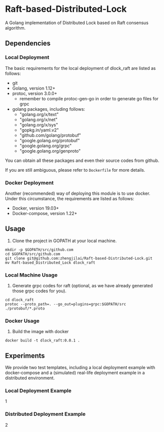 # Raft-based-Distributed-Lock
A Golang implementation of Distributed Lock based on Raft consensus algorithm.

## Dependencies
### Local Deployment
The basic requirements for the local deployment of dlock_raft are listed as follows:

- git
- Golang, version 1.12+
- protoc, version 3.0.0+
  + remember to compile protoc-gen-go in order to generate go files for grpc
- golang packages, including follows:
  + "golang.org/x/text"
  + "golang.org/x/net"
  + "golang.org/x/sys"
  + "gopkg.in/yaml.v2"
  + "github.com/golang/protobuf"
  + "google.golang.org/protobuf"
  + "google.golang.org/grpc"
  + "google.golang.org/genproto"

You can obtain all these packages and even their source codes from github. 

If you are still ambiguous, please refer to `Dockerfile` for more details.

### Docker Deployment
Another (recommended) way of deploying this module is to use docker.
Under this circumstance, the requirements are listed as follows:

- Docker, version 19.03+
- Docker-compose, version 1.22+

## Usage
1. Clone the project in GOPATH at your local machine.
```shell
mkdir -p $GOPATH/src/github.com
cd $GOPATH/src/github.com
git clone git@github.com:zhengjilai/Raft-based-Distributed-Lock.git
mv Raft-based_Distributed_Lock dlock_raft
```

### Local Machine Usage

1. Generate grpc codes for raft (optional, as we have already generated those grpc codes for you).
```shell
cd dlock_raft
protoc --proto_path=. --go_out=plugins=grpc:$GOPATH/src ./protobuf/*.proto
```

### Docker Usage
1. Build the image with docker
```shell
docker build -t dlock_raft:0.0.1 .
```


## Experiments
We provide two test templates, including a local deployment example with docker-compose 
and a (simulated) real-life deployment example in a distributed environment.

### Local Deployment Example
1
### Distributed Deployment Example
2
